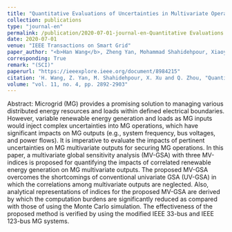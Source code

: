 ```yaml
---
title: "Quantitative Evaluations of Uncertainties in Multivariate Operations of Microgrids"
collection: publications
type: "journal-en"
permalink: /publication/2020-07-01-journal-en-Quantitative Evaluations of Uncertainties in Multivariate Operations of Microgrids
date: 2020-07-01
venue: "IEEE Transactions on Smart Grid"
paper_author: "<b>Han Wang</b>, Zheng Yan, Mohammad Shahidehpour, Xiaoyuan Xu, Quan Zhou"
corresponding: True
remark: "(SCI)"
paperurl: "https://ieeexplore.ieee.org/document/8984215"
citation: 'H. Wang, Z. Yan, M. Shahidehpour, X. Xu and Q. Zhou, "Quantitative Evaluations of Uncertainties in Multivariate Operations of Microgrids," <i>IEEE Transactions on Smart Grid</i>, vol. 11, no. 4, pp. 2892-2903, 2020.'
volume: "vol. 11, no. 4, pp. 2892-2903"
---
```


Abstract:
Microgrid (MG) provides a promising solution to managing various distributed energy resources and loads within defined electrical boundaries. However, variable renewable energy generation and loads as MG inputs would inject complex uncertainties into MG operations, which have significant impacts on MG outputs (e.g., system frequency, bus voltages, and power flows). It is imperative to evaluate the impacts of pertinent uncertainties on MG multivariate outputs for securing MG operations. In this paper, a multivariate global sensitivity analysis (MV-GSA) with three MV-indices is proposed for quantifying the impacts of correlated renewable energy generation on MG multivariate outputs. The proposed MV-GSA overcomes the shortcomings of conventional univariate GSA (UV-GSA) in which the correlations among multivariate outputs are neglected. Also, analytical representations of indices for the proposed MV-GSA are derived by which the computation burdens are significantly reduced as compared with those of using the Monte Carlo simulation. The effectiveness of the proposed method is verified by using the modified IEEE 33-bus and IEEE 123-bus MG systems.
